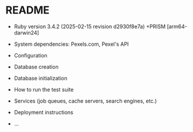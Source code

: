# README

* Ruby version 3.4.2 (2025-02-15 revision d2930f8e7a) +PRISM [arm64-darwin24]

* System dependencies: Pexels.com, Pexel's API

* Configuration

* Database creation

* Database initialization

* How to run the test suite

* Services (job queues, cache servers, search engines, etc.)

* Deployment instructions

* ...
